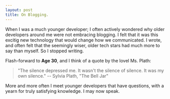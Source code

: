 ```yaml
---
layout: post
title: On Blogging.
---
```


When I was a much younger developer; I often actively wondered why older developers around me were not embracing blogging. I felt that it was this excitig new technology that would change how we communicated. I wrote, and often felt that the seemingly wiser, older tech stars had much more to say than myself. So I stopped writing.

Flash-forward to **Age 30**, and I think of a quote by the lovel Ms. Plath:

> "The silence depressed me. It wasn't the silence of silence. It was my own silence."
> -- Sylvia Plath, "The Bell Jar"

More and more often I meet younger developers that have questions, with a yearn for truly satisfying knowledge. I may now speak.